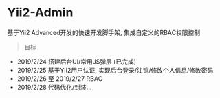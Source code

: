 # Yii2-Admin
基于Yii2 Advanced开发的快速开发脚手架, 集成自定义的RBAC权限控制  

> 目标  

- 2019/2/24 搭建后台UI/常用JS弹层 (已完成)
- 2019/2/25 基于YII2用户认证, 实现后台登录/注销/修改个人信息/修改密码
- 2019/2/26 至 2019/2/27 RBAC
- 2019/2/28 代码优化/封装...
